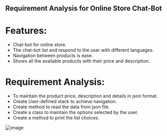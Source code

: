 ## Requirement Analysis for Online Store Chat-Bot

# Features:
 - Chat-bot for online store.
 - The chat-bot list and respond to the user with different languages.
 - Navigation between products is ease.
 - Shows all the available products with their price and description.

# Requirement Analysis:
 - To maintain the product price, description and details in json format.
 - Create User-defined stack to achieve navigation.
 - Create method to read the data from json file.
 - Create a class to maintain the options selected by the user.
 - Create a method to print the list choices.



![image](https://github.com/subramanian-s-043/ZS-GS/assets/113493600/648663cf-71ce-4666-b04a-35cab7e8746e)
